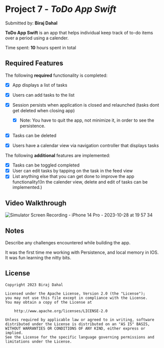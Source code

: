 # Project 7 - *ToDo App Swift*

Submitted by: **Biraj Dahal**

**ToDo App Swift** is an app that helps individual keep track of to-do items over a period using a calender.

Time spent: **10** hours spent in total

## Required Features


The following **required** functionality is completed:

- [x] App displays a list of tasks
- [x] Users can add tasks to the list
- [x] Session persists when application is closed and relaunched (tasks dont get deleted when closing app) 
  - [x] Note: You have to quit the app, not minimize it, in order to see the persistence.
- [x] Tasks can be deleted
- [x] Users have a calendar view via navigation controller that displays tasks	


The following **additional** features are implemented:

- [x] Tasks can be toggled completed
- [x] User can edit tasks by tapping on the task in the feed view
- [x] List anything else that you can get done to improve the app functionality!(In the calender view, delete and edit of tasks can be implemented.)

## Video Walkthrough

![Simulator Screen Recording - iPhone 14 Pro - 2023-10-28 at 19 57 34](https://github.com/biraj-dahal/ToDoSwiftApp/assets/102353731/78d5febe-43c2-4e5a-87e8-434f300be4bb)

## Notes

Describe any challenges encountered while building the app.

It was the first time me working with Persistence, and local memory in IOS. It was fun learning the nitty bits.

## License

    Copyright 2023 Biraj Dahal

    Licensed under the Apache License, Version 2.0 (the "License");
    you may not use this file except in compliance with the License.
    You may obtain a copy of the License at

        http://www.apache.org/licenses/LICENSE-2.0

    Unless required by applicable law or agreed to in writing, software
    distributed under the License is distributed on an "AS IS" BASIS,
    WITHOUT WARRANTIES OR CONDITIONS OF ANY KIND, either express or implied.
    See the License for the specific language governing permissions and
    limitations under the License.
